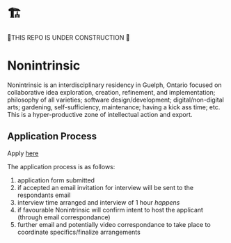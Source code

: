 # 🏗️
🚧THIS REPO IS UNDER CONSTRUCTION 🚧

# Nonintrinsic

Nonintrinsic is an interdisciplinary residency in Guelph, Ontario focused on collaborative idea exploration, creation, refinement, and implementation; philosophy of all varieties; software design/development; digital/non-digital arts; gardening, self-sufficiency, maintenance; having a kick ass time; etc. This is a hyper-productive zone of intellectual action and export. 

## Application Process

Apply [here](https://docs.google.com/forms/d/e/1FAIpQLSdSfg1x76UvTuIm5T-ViDkQUOIPZURQmo5e99gfDm3uDVVsYQ/viewform?usp=sf_link)

The application process is as follows:
  1.  application form submitted
  2.  if accepted an email invitation for interview will be sent to the respondants email
  3.  interview time arranged and interview of 1 hour *happens* 
  4.  if favourable Nonintrinsic will confirm intent to host the applicant (through email correspondance)
  5.  further email and potentially video correspondance to take place to coordinate specifics/finalize arrangements

